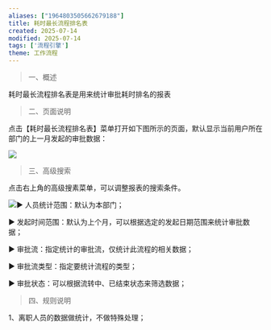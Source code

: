```yaml
---
aliases: ["1964803505662679188"]
title: 耗时最长流程排名表
created: 2025-07-14
modified: 2025-07-14
tags: ['流程引擎']
theme: 工作流程
---
```


> 一、概述

耗时最长流程排名表是用来统计审批耗时排名的报表

> 二、页面说明

点击【耗时最长流程排名表】菜单打开如下图所示的页面，默认显示当前用户所在部门的上一月发起的审批数据：

![](https://myhelpdoc.oss-cn-heyuan.aliyuncs.com/mdimages/8a41fe248963e000011b405a93b41e4f.jpg)

> 三、高级搜索

点击右上角的高级搜素菜单，可以调整报表的搜索条件。

![](https://myhelpdoc.oss-cn-heyuan.aliyuncs.com/mdimages/43b800022d977164e17a5fa31035040f.jpg)▶ 人员统计范围：默认为本部门；

▶ 发起时间范围：默认为上个月，可以根据选定的发起日期范围来统计审批数据；

▶ 审批流：指定统计的审批流，仅统计此流程的相关数据；

▶ 审批流类型：指定要统计流程的类型；

▶ 审批状态：可以根据流转中、已结束状态来筛选数据；

> 四、规则说明

1、离职人员的数据做统计，不做特殊处理；

